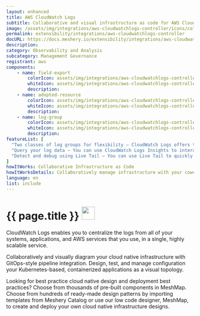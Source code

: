 ```yaml
---
layout: enhanced
title: AWS CloudWatch Logs
subtitle: Collaborative and visual infrastructure as code for AWS CloudWatch Logs
image: /assets/img/integrations/aws-cloudwatchlogs-controller/icons/color/aws-cloudwatchlogs-controller-color.svg
permalink: extensibility/integrations/aws-cloudwatchlogs-controller
docURL: https://docs.meshery.io/extensibility/integrations/aws-cloudwatchlogs-controller
description: 
category: Observability and Analysis
subcategory: Management Governance
registrant: aws
components: 
	- name: field-export
		colorIcon: assets/img/integrations/aws-cloudwatchlogs-controller/components/field-export/icons/color/field-export-color.svg
		whiteIcon: assets/img/integrations/aws-cloudwatchlogs-controller/components/field-export/icons/white/field-export-white.svg
		description: 
	- name: adopted-resource
		colorIcon: assets/img/integrations/aws-cloudwatchlogs-controller/components/adopted-resource/icons/color/adopted-resource-color.svg
		whiteIcon: assets/img/integrations/aws-cloudwatchlogs-controller/components/adopted-resource/icons/white/adopted-resource-white.svg
		description: 
	- name: log-group
		colorIcon: assets/img/integrations/aws-cloudwatchlogs-controller/components/log-group/icons/color/log-group-color.svg
		whiteIcon: assets/img/integrations/aws-cloudwatchlogs-controller/components/log-group/icons/white/log-group-white.svg
		description: 
featureList: [
  "Two classes of log groups for flexibility – CloudWatch Logs offers two classes of log groups so that you can have a cost-effective option for logs that you access infrequently. ",
  "Query your log data – You can use CloudWatch Logs Insights to interactively search and analyze your log data. ",
  "Detect and debug using Live Tail – You can use Live Tail to quickly troubleshoot incidents by viewing a streaming list of new log events as they are ingested. "
]
howItWorks: Collaborative Infrastructure as Code
howItWorksDetails: Collaboratively manage infrastructure with your coworkers synchronously sharing the same designs.
language: en
list: include
---
```

<h1>{{ page.title }} <img src="{{ page.image }}" style="width: 35px; height: 35px;" /></h1>

<p>
CloudWatch Logs enables you to centralize the logs from all of your systems, applications, and AWS services that you use, in a single, highly scalable service.
</p>
<p>
    Collaboratively and visually diagram your cloud native infrastructure with GitOps-style pipeline integration. Design, test, and manage configuration your Kubernetes-based, containerized applications as a visual topology.
</p>
<p>
    Looking for best practice cloud native design and deployment best practices? Choose from thousands of pre-built components in MeshMap. Choose from hundreds of ready-made design patterns by importing templates from Meshery Catalog or use our low code designer, MeshMap, to create and deploy your own cloud native infrastructure designs.
</p>
